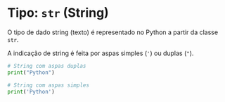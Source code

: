 # Tipo: `str` (String)

O tipo de dado string (texto) é representado no Python a partir da classe `str`.

A indicação de string é feita por aspas simples (`'`) ou duplas (`"`).

```python
# String com aspas duplas
print("Python")

# String com aspas simples
print('Python')
```
